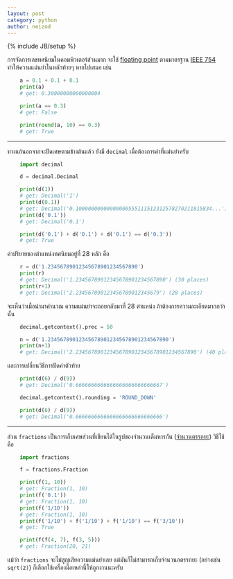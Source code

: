 ```yaml
---
layout: post
category: python
author: neizod
---
```

{% include JB/setup %}

การจัดการเลขทศนิยมในคอมพิวเตอร์ส่วนมาก จะใช้ [floating point](http://en.wikipedia.org/wiki/Floating_point) ตามมาตรฐาน [IEEE 754](http://en.wikipedia.org/wiki/IEEE_754-2008) ทำให้ความแม่นยำในหลักท้ายๆ หายไปเสมอ เช่น

```python
    a = 0.1 + 0.1 + 0.1
    print(a)
    # get: 0.30000000000000004

    print(a == 0.3)
    # get: False

    print(round(a, 10) == 0.3)
    # get: True
```

---

ทางแก้นอกจากจะปัดเศษตามข้างต้นแล้ว ยังมี `decimal` เมื่อต้องการค่าที่แม่นยำครับ

```python
    import decimal

    d = decimal.Decimal 

    print(d(1))
    # get: Decimal('1')
    print(d(0.1))
    # get: Decimal('0.10000000000000000555111512312578270211815834...')
    print(d('0.1'))
    # get: Decimal('0.1')

    print(d('0.1') + d('0.1') + d('0.1') == d('0.3'))
    # get: True
```

ค่าปริยายของตำแหน่งทศนิยมอยู่ที่ 28 หลัก คือ

```python
    r = d('1.23456789012345678901234567890')
    print(r)
    # get: Decimal('1.23456789012345678901234567890') (30 places)
    print(r+1)
    # get: Decimal('2.234567890123456789012345679') (28 places)
```

จะเห็นว่าเมื่อนำมาคำนวณ ความแม่นยำจะถอยกลับมาที่ 28 ตำแหน่ง ถ้าต้องการความละเอียดมากกว่านั้น

```python
    decimal.getcontext().prec = 50

    n = d('1.234567890123456789012345678901234567890')
    print(n+1)
    # get: Decimal('2.234567890123456789012345678901234567890') (40 places)
```

และการเปลี่ยนวิธีการปัดค่าตัวท้าย

```python
    print(d(6) / d(9))
    # get: Decimal('0.6666666666666666666666666667')

    decimal.getcontext().rounding = 'ROUND_DOWN'

    print(d(6) / d(9))
    # get: Decimal('0.6666666666666666666666666666')
```

---

ส่วน `fractions` เป็นการเก็บเศษส่วนที่เขียนได้ในรูปของจำนวนเต็มหารกัน ([จำนวนตรรกยะ](http://en.wikipedia.org/wiki/Rational_number)) วิธีใช้คือ

```python
    import fractions

    f = fractions.Fraction

    print(f(1, 10))
    # get: Fraction(1, 10)
    print(f('0.1'))
    # get: Fraction(1, 10)
    print(f('1/10'))
    # get: Fraction(1, 10)
    print(f('1/10') + f('1/10') + f('1/10') == f('3/10'))
    # get: True

    print(f(f(4, 7), f(3, 5)))
    # get: Fraction(20, 21)
```

แม้ว่า `fractions` จะไม่สูญเสียความแม่นยำเลย แต่มันก็ไม่สามารถเก็บจำนวนอตรรกยะ (อย่างเช่น `sqrt(2)`) ก็เลือกใช้เครื่องมือเหล่านี้ให้ถูกงานนะครับ
